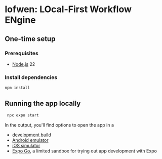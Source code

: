 # lofwen: LOcal-First Workflow ENgine

## One-time setup

### Prerequisites

* [Node.js](https://nodejs.org/) 22

### Install dependencies

   ```bash
   npm install
   ```

## Running the app locally

   ```bash
    npx expo start
   ```

In the output, you'll find options to open the app in a

- [development build](https://docs.expo.dev/develop/development-builds/introduction/)
- [Android emulator](https://docs.expo.dev/workflow/android-studio-emulator/)
- [iOS simulator](https://docs.expo.dev/workflow/ios-simulator/)
- [Expo Go](https://expo.dev/go), a limited sandbox for trying out app development with Expo
